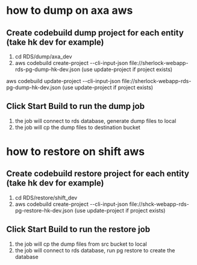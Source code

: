# how to dump on axa aws
## Create codebuild dump project for each entity (take hk dev for example)

1. cd RDS/dump/axa_dev 
2. aws codebuild create-project --cli-input-json file://sherlock-webapp-rds-pg-dump-hk-dev.json (use update-project if project exists)

aws codebuild update-project --cli-input-json file://sherlock-webapp-rds-pg-dump-hk-dev.json (use update-project if project exists)

## Click Start Build to run the dump job

1. the job will connect to rds database, generate dump files to local
2. the job will cp the dump files to destination bucket

# how to restore on shift aws
## Create codebuild restore project for each entity (take hk dev for example)

1. cd RDS/restore/shift_dev 
2. aws codebuild create-project --cli-input-json file://shck-webapp-rds-pg-restore-hk-dev.json (use update-project if project exists)

## Click Start Build to run the restore job

1. the job will cp the dump files from src bucket to local
2. the job will connect to rds database, run pg restore to create the database

